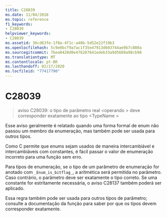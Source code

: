```yaml
---
title: C28039
ms.date: 11/04/2016
ms.topic: reference
f1_keywords:
- C28039
helpviewer_keywords:
- C28039
ms.assetid: 36cd63fe-1f0a-4f1c-a40b-5d52e22f19b3
ms.openlocfilehash: 5c9e0bcf9a7ac1f35e47913d603744ae9b7c880a
ms.sourcegitcommit: 7bea0420d0e476287641edeb33a9d5689a98cb98
ms.translationtype: MT
ms.contentlocale: pt-BR
ms.lasthandoff: 02/17/2020
ms.locfileid: "77417790"
---
```

# <a name="c28039"></a>C28039

> aviso C28039: o tipo de parâmetro real \<operando > deve corresponder exatamente ao tipo \<TypeName >

Esse aviso geralmente é relatado quando uma forma formal de enum não passou um membro da enumeração, mas também pode ser usada para outros tipos.

Como C permite que enums sejam usados de maneira intercambiável e intercambiáveis com constantes, é fácil passar o valor de enumeração incorreto para uma função sem erro.

Para tipos de enumeração, se o tipo de um parâmetro de enumeração for anotado com `_Enum_is_bitflag_`, a aritmética será permitida no parâmetro. Caso contrário, o parâmetro deve ser exatamente o tipo correto. Se uma constante for estritamente necessária, o aviso C28137 também poderá ser aplicado.

Essa regra também pode ser usada para outros tipos de parâmetro; consulte a documentação da função para saber por que os tipos devem corresponder exatamente.
